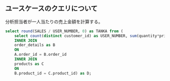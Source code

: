 ## ユースケースのクエリについて

分析担当者が一人当たりの売上金額を計算する。

```sql
select round(SALES / USER_NUMBER, 0) as TANKA from (
    select count(distinct customer_id) as USER_NUMBER, sum(quantity*price) as SALES from orders as A
    INNER JOIN
    order_details as B
    ON
    A.order_id = B.order_id
    INNER JOIN
    products as C
    ON
    B.product_id = C.product_id) as D;
```
